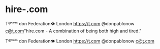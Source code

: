 # hire-.com
T®ᶜᵒᵐ don Federation👁  London  https://ţ.com @donpablonow c@ţ.com"hire.com - A combination of being both high and tired."
T®ᶜᵒᵐ don Federation👁  London  https://ţ.com @donpablonow c@ţ.com